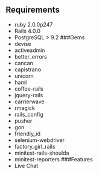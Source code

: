 Requirements
------------

  - ruby 2.0.0p247
  - Rails 4.0.0
  - PostgreSQL > 9.2
 ###Gems
  - devise
  - activeadmin
  - better_errors
  - cancan
  - capistrano
  - unicorn
  - haml
  - coffee-rails
  - jquery-rails
  - carrierwave
  - rmagick
  - rails_config
  - pusher
  - gon
  - friendly_id
  - selenium-webdriver
  - factory_girl_rails
  - minitest-rails-shoulda
  - minitest-reporters
 ###Features
  - Live Chat

